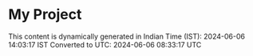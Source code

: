 # My Project

This content is dynamically generated in Indian Time (IST): 2024-06-06 14:03:17 IST
Converted to UTC: 2024-06-06 08:33:17 UTC
